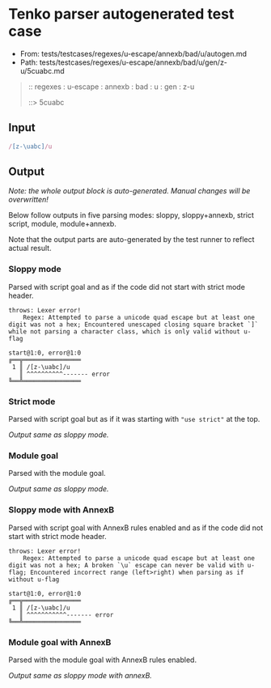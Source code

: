 # Tenko parser autogenerated test case

- From: tests/testcases/regexes/u-escape/annexb/bad/u/autogen.md
- Path: tests/testcases/regexes/u-escape/annexb/bad/u/gen/z-u/5cuabc.md

> :: regexes : u-escape : annexb : bad : u : gen : z-u
>
> ::> 5cuabc

## Input


`````js
/[z-\uabc]/u
`````

## Output

_Note: the whole output block is auto-generated. Manual changes will be overwritten!_

Below follow outputs in five parsing modes: sloppy, sloppy+annexb, strict script, module, module+annexb.

Note that the output parts are auto-generated by the test runner to reflect actual result.

### Sloppy mode

Parsed with script goal and as if the code did not start with strict mode header.

`````
throws: Lexer error!
    Regex: Attempted to parse a unicode quad escape but at least one digit was not a hex; Encountered unescaped closing square bracket `]` while not parsing a character class, which is only valid without u-flag

start@1:0, error@1:0
╔══╦════════════════
 1 ║ /[z-\uabc]/u
   ║ ^^^^^^^^^^------- error
╚══╩════════════════

`````

### Strict mode

Parsed with script goal but as if it was starting with `"use strict"` at the top.

_Output same as sloppy mode._

### Module goal

Parsed with the module goal.

_Output same as sloppy mode._

### Sloppy mode with AnnexB

Parsed with script goal with AnnexB rules enabled and as if the code did not start with strict mode header.

`````
throws: Lexer error!
    Regex: Attempted to parse a unicode quad escape but at least one digit was not a hex; A broken `\u` escape can never be valid with u-flag; Encountered incorrect range (left>right) when parsing as if without u-flag

start@1:0, error@1:0
╔══╦════════════════
 1 ║ /[z-\uabc]/u
   ║ ^^^^^^^^^^^------- error
╚══╩════════════════

`````

### Module goal with AnnexB

Parsed with the module goal with AnnexB rules enabled.

_Output same as sloppy mode with annexB._

